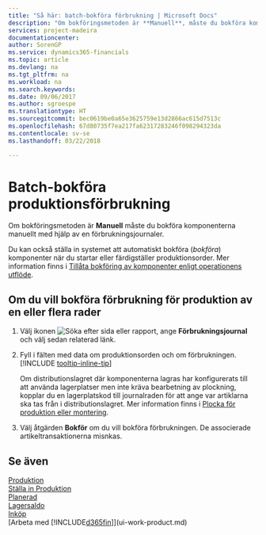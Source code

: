 ```yaml
---
title: "Så här: batch-bokföra förbrukning | Microsoft Docs"
description: "Om bokföringsmetoden är **Manuell**, måste du bokföra komponenterna manuellt med hjälp av en förbrukningsjournaler."
services: project-madeira
documentationcenter: 
author: SorenGP
ms.service: dynamics365-financials
ms.topic: article
ms.devlang: na
ms.tgt_pltfrm: na
ms.workload: na
ms.search.keywords: 
ms.date: 09/06/2017
ms.author: sgroespe
ms.translationtype: HT
ms.sourcegitcommit: bec0619be0a65e3625759e13d2866ac615d7513c
ms.openlocfilehash: 67d80735f7ea217fa62317283246f098294323da
ms.contentlocale: sv-se
ms.lasthandoff: 03/22/2018

---
```

# <a name="batch-post-production-consumption"></a>Batch-bokföra produktionsförbrukning
Om bokföringsmetoden är **Manuell** måste du bokföra komponenterna manuellt med hjälp av en förbrukningsjournaler.

Du kan också ställa in systemet att automatiskt bokföra (*bokföra*) komponenter när du startar eller färdigställer produktionsorder. Mer information finns i [Tillåta bokföring av komponenter enligt operationens utflöde](production-how-to-flush-components-according-to-operation-output.md).

## <a name="to-post-consumption-for-one-or-more-production-order-lines"></a>Om du vill bokföra förbrukning för produktion av en eller flera rader  
1. Välj ikonen ![Söka efter sida eller rapport](media/ui-search/search_small.png "Ikonen Söka efter sida eller rapport"), ange **Förbrukningsjournal** och välj sedan relaterad länk.  
2. Fyll i fälten med data om produktionsorden och om förbrukningen. [!INCLUDE [tooltip-inline-tip](includes/tooltip-inline-tip_md.md)]  

   Om distributionslagret där komponenterna lagras har konfigurerats till att använda lagerplatser men inte kräva bearbetning av plockning, kopplar du en lagerplatskod till journalraden för att ange var artiklarna ska tas från i distributionslagret. Mer information finns i [Plocka för produktion eller montering](warehouse-how-to-pick-for-production.md).  
3. Välj åtgärden **Bokför** om du vill bokföra förbrukningen. De associerade artikeltransaktionerna misnkas.

## <a name="see-also"></a>Se även  
[Produktion](production-manage-manufacturing.md)    
[Ställa in Produktion](production-configure-production-processes.md)  
[Planerad](production-planning.md)      
[Lagersaldo](inventory-manage-inventory.md)  
[Inköp](purchasing-manage-purchasing.md)  
[Arbeta med [!INCLUDE[d365fin](includes/d365fin_md.md)]](ui-work-product.md)

